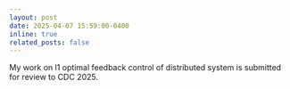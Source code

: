 ```yaml
---
layout: post
date: 2025-04-07 15:59:00-0400
inline: true
related_posts: false
---
```


My work on l1 optimal feedback control of distributed system is submitted for review to CDC 2025.
